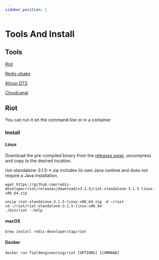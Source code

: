 ```yaml
---
sidebar_position: 2
---
```


# Tools And Install

## Tools
[Riot](https://developer.redis.com/riot/#_replicate_usage)

[Redis-shake](https://github.com/alibaba/RedisShake/releases)

[Aliyun DTS](https://www.aliyun.com/product/dts)

[Cloudcanal](https://www.clougence.com/cc-doc/intro/product_intro)
##   Riot
   You can run it on the command line or in a container
### Install   
#### Linux

   Download the pre-compiled binary from the [releases page](https://github.com/redis-developer/riot/releases), uncompress and copy to the desired location.

   riot-standalone-3.1.5-*.zip includes its own Java runtime and does not require a Java installation.

   ```shell
   wget https://github.com/redis-developer/riot/releases/download/v3.1.5/riot-standalone-3.1.5-linux-x86_64.zip

   unzip riot-standalone-3.1.5-linux-x86_64.zip -d ~/riot
   cd ~/riot/riot-standalone-3.1.5-linux-x86_64
   ./bin/riot --help 
   ```

#### macOS   

   ```shell
   brew install redis-developer/tap/riot
   ```   
#### Docker   

   ```shell
   docker run fieldengineering/riot [OPTIONS] [COMMAND] 
   ```
   